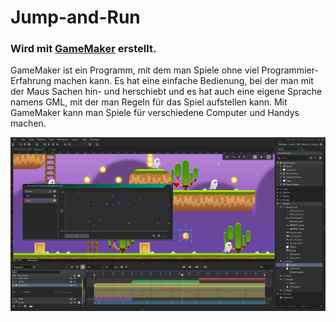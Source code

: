 # Jump-and-Run


### Wird mit [GameMaker](https://gamemaker.io/de) erstellt.

GameMaker ist ein Programm, mit dem man Spiele ohne viel Programmier-Erfahrung machen kann. Es hat eine einfache Bedienung, bei der man mit der Maus Sachen hin- und herschiebt und es hat auch eine eigene Sprache namens GML, mit der man Regeln für das Spiel aufstellen kann. Mit GameMaker kann man Spiele für verschiedene Computer und Handys machen.

![Game maker](images/GameMaker.jpg)

